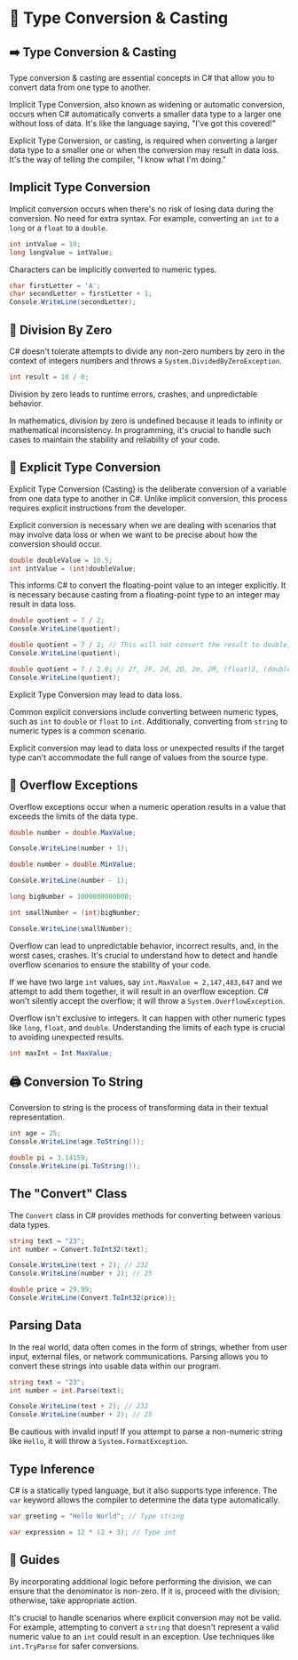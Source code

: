 # 📝 Type Conversion & Casting

## ➡️ Type Conversion & Casting

Type conversion & casting are essential concepts in C# that allow you to convert data from one type to another.

Implicit Type Conversion, also known as widening or automatic conversion, occurs when C# automatically converts a smaller data type to a larger one without loss of data. It's like the language saying, "I've got this covered!"

Explicit Type Conversion, or casting, is required when converting a larger data type to a smaller one or when the conversion may result in data loss. It's the way of telling the compiler, "I know what I'm doing."

## Implicit Type Conversion

Implicit conversion occurs when there's no risk of losing data during the conversion. No need for extra syntax. For example, converting an `int` to a `long` or a `float` to a `double`.

```csharp
int intValue = 10;
long longValue = intValue;
 ```

Characters can be implicitly converted to numeric types.

```csharp
char firstLetter = 'A';
char secondLetter = firstLetter + 1;
Console.WriteLine(secondLetter);
```

## 🧮 Division By Zero

C# doesn't tolerate attempts to divide any non-zero numbers by zero in the context of integers numbers and throws a `System.DividedByZeroException`.

```csharp
int result = 10 / 0;
```

Division by zero leads to runtime errors, crashes, and unpredictable behavior.

In mathematics, division by zero is undefined because it leads to infinity or mathematical inconsistency. In programming, it's crucial to handle such cases to maintain the stability and reliability of your code.

## 🔄 Explicit Type Conversion

Explicit Type Conversion (Casting) is the deliberate conversion of a variable from one data type to another in C#. Unlike implicit conversion, this process requires explicit instructions from the developer.

Explicit conversion is necessary when we are dealing with scenarios that may involve data loss or when we want to be precise about how the conversion should occur.

```csharp
double doubleValue = 10.5;
int intValue = (int)doubleValue;
```

This informs C# to convert the floating-point value to an integer explicitly. It is necessary because casting from a floating-point type to an integer may result in data loss.

```csharp
double quotient = 7 / 2;
Console.WriteLine(quotient);
```

```csharp
double quotient = 7 / 2; // This will not convert the result to double, because the expression itself is evaluated to int
Console.WriteLine(quotient);
```

```csharp
double quotient = 7 / 2.0; // 2f, 2F, 2d, 2D, 2m, 2M, (float)2, (double)2, (decimal)2
Console.WriteLine(quotient);
```

Explicit Type Conversion may lead to data loss.

Common explicit conversions include converting between numeric types, such as `int` to `double` or `float` to `int`. Additionally, converting from `string` to numeric types is a common scenario.

Explicit conversion may lead to data loss or unexpected results if the target type can't accommodate the full range of values from the source type.

## 🧨 Overflow Exceptions

Overflow exceptions occur when a numeric operation results in a value that exceeds the limits of the data type.

```csharp
double number = double.MaxValue;

Console.WriteLine(number + 1);
```

```csharp
double number = double.MinValue;

Console.WriteLine(number - 1);
```

```csharp
long bigNumber = 1000000000000;

int smallNumber = (int)bigNumber;

Console.WriteLine(smallNumber);
```

Overflow can lead to unpredictable behavior, incorrect results, and, in the worst cases, crashes. It's crucial to understand how to detect and handle overflow scenarios to ensure the stability of your code.

If we have two large `int` values, say `int.MaxValue = 2,147,483,647` and we attempt to add them together, it will result in an overflow exception. C# won't silently accept the overflow; it will throw a `System.OverflowException`.

Overflow isn't exclusive to integers. It can happen with other numeric types like `long`, `float`, and `double`. Understanding the limits of each type is crucial to avoiding unexpected results.

```csharp
int maxInt = Int.MaxValue;
```

## 🖨️ Conversion To String

Conversion to string is the process of transforming data in their textual representation.

```csharp
int age = 25;
Console.WriteLine(age.ToString());
```

```csharp
double pi = 3.14159;
Console.WriteLine(pi.ToString());
```

## The "Convert" Class

The `Convert` class in C# provides methods for converting between various data types.

```csharp
string text = "23";
int number = Convert.ToInt32(text);

Console.WriteLine(text + 2); // 232
Console.WriteLine(number + 2); // 25
```

```csharp
double price = 29.99;
Console.WriteLine(Convert.ToInt32(price));
```

## Parsing Data

In the real world, data often comes in the form of strings, whether from user input, external files, or network communications. Parsing allows you to convert these strings into usable data within our program.

```csharp
string text = "23";
int number = int.Parse(text);

Console.WriteLine(text + 2); // 232
Console.WriteLine(number + 2); // 25
```

Be cautious with invalid input! If you attempt to parse a non-numeric string like `Hello`, it will throw a `System.FormatException`.

## Type Inference

C# is a statically typed language, but it also supports type inference. The `var` keyword allows the compiler to determine the data type automatically.

```csharp
var greeting = "Hello World"; // Type string

var expression = 12 * (2 + 3); // Type int
```

## 📜 Guides

By incorporating additional logic before performing the division, we can ensure that the denominator is non-zero. If it is, proceed with the division; otherwise, take appropriate action.

It's crucial to handle scenarios where explicit conversion may not be valid. For example, attempting to convert a `string` that doesn't represent a valid numeric value to an `int` could result in an exception. Use techniques like `int.TryParse` for safer conversions.